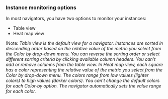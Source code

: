 ### Instance monitoring options
In most navigators, you have two options to monitor your instances: 
- Table view
- Heat map view
  
!Note:
*Table view is the default view for a navigator. Instances are sorted in descending order based on the relative value of the metric you select from the Color by drop-down menu. You can reverse the sorting order or select different sorting criteria by clicking available column headers. You can’t add or remove columns from the table view. In Heat map view, each square has a color representing the relative value of the metric you select from the Color by drop-down menu. The colors range from low values (lighter colors) to high values (darker colors). You can’t change the default colors for each Color‑by option. The navigator automatically sets the value range for each color.*
